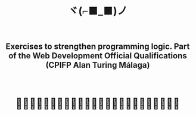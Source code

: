 <h1 align="center">ヾ(⌐■_■)ノ</h1>
</br>
<h2 align="center">Exercises to strengthen programming logic. Part of the Web Development Official Qualifications (CPIFP Alan Turing Málaga)</h2>
</br>
<h1 align="center">👩🏼‍🏫👩🏼‍💻👨🏼‍💻👩🏼‍💻👨🏼‍💻👩🏼‍💻👨🏼‍💻🧑🏼‍🏫</h1>
